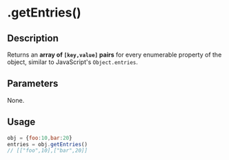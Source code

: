# .getEntries()

## Description

Returns an **array of `[key,value]` pairs** for every enumerable property of the object, similar to JavaScript's `Object.entries`.

## Parameters

None.

## Usage

```javascript
obj = {foo:10,bar:20}
entries = obj.getEntries()
// [["foo",10],["bar",20]]
```
